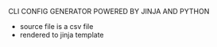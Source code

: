 CLI CONFIG GENERATOR POWERED BY JINJA AND PYTHON

- source file is a csv file
- rendered to jinja template
